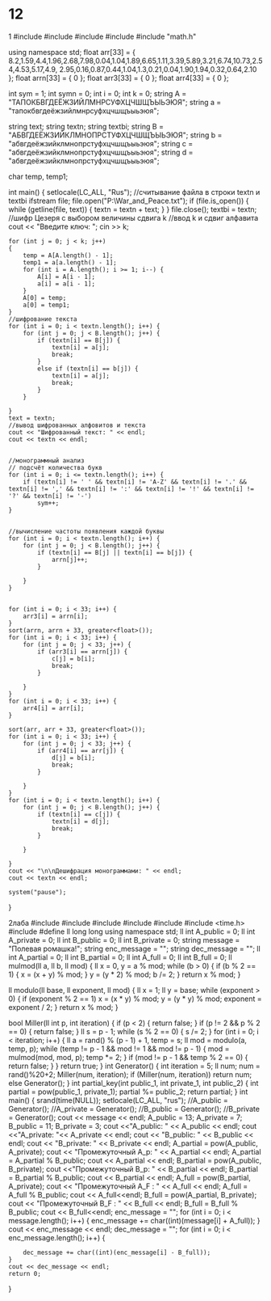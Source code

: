 # 12
1
#include <iostream>
#include <fstream>
#include <string> 
#include <algorithm>
#include "math.h"

using namespace std;
float arr[33] = { 8.2,1.59,4.4,1.96,2.68,7.98,0.04,1.04,1.89,6.65,1.11,3.39,5.89,3.21,6.74,10.73,2.54,4.53,5.17,4.9,
                  2.95,0.16,0.87,0.44,1.04,1.3,0.21,0.04,1.90,1.94,0.32,0.64,2.10 };
float arrn[33] = { 0 };
float arr3[33] = { 0 };
float arr4[33] = { 0 };

int sym = 1;
int symn = 0;
int i = 0;
int k = 0;
string A = "ТАПОКБВГДЕЁЖЗИЙЛМНРСУФХЦЧШЩЪЫЬЭЮЯ";
string a = "тапокбвгдеёжзийлмнрсуфхцчшщъыьэюя";

string text;
string textn;
string textbi;
string B = "АБВГДЕЁЖЗИЙКЛМНОПРСТУФХЦЧШЩЪЫЬЭЮЯ";
string b = "абвгдеёжзийклмнопрстуфхцчшщъыьэюя";
string c = "абвгдеёжзийклмнопрстуфхцчшщъыьэюя";
string d = "абвгдеёжзийклмнопрстуфхцчшщъыьэюя";

char temp, temp1;

int main()
{
    setlocale(LC_ALL, "Rus");
    //считывание файла в строки textn и textbi
    ifstream file;
    file.open("P:\\War_and_Peace.txt");
    if (file.is_open())
    {
        while (getline(file, text))
        {
            textn = textn + text;
        }
    }
    file.close();
    textbi = textn;
    //шифр Цезеря с выбором величины сдвига k
    //ввод k и сдвиг алфавита
    cout << "Введите ключ: ";
    cin >> k;
    
    for (int j = 0; j < k; j++)
    {
        temp = A[A.length() - 1];
        temp1 = a[a.length() - 1];
        for (int i = A.length(); i >= 1; i--) {
            A[i] = A[i - 1];
            a[i] = a[i - 1];
        }
        A[0] = temp;
        a[0] = temp1;
    }
    //шифрование текста 
    for (int i = 0; i < textn.length(); i++) {
        for (int j = 0; j < B.length(); j++) {
            if (textn[i] == B[j]) {
                textn[i] = a[j];
                break;
            }
            else if (textn[i] == b[j]) {
                textn[i] = a[j];
                break;
            }
        }

    }
    text = textn;
    //вывод шифрованных алфовитов и текста
    cout << "Шифрованный текст: " << endl;
    cout << textn << endl;


    //монограммный анализ
    // подсчёт количества букв
    for (int i = 0; i <= textn.length(); i++) {
        if (textn[i] != ' ' && textn[i] != 'A-Z' && textn[i] != '.' && textn[i] != ',' && textn[i] != ':' && textn[i] != '!' && textn[i] != '?' && textn[i] != '-')
            sym++;
    }

    
    //вычисление частоты появления каждой буквы
    for (int i = 0; i < textn.length(); i++) {
        for (int j = 0; j < B.length(); j++) {
            if (textn[i] == B[j] || textn[i] == b[j]) {
                arrn[j]++;
            }

        }
    }


    for (int i = 0; i < 33; i++) {
        arr3[i] = arrn[i];
    }
    sort(arrn, arrn + 33, greater<float>());
    for (int i = 0; i < 33; i++) {
        for (int j = 0; j < 33; j++) {
            if (arr3[i] == arrn[j]) {
                c[j] = b[i];
                break;
            }

        }
    }
    for (int i = 0; i < 33; i++) {
        arr4[i] = arr[i];
    }
    
    sort(arr, arr + 33, greater<float>());
    for (int i = 0; i < 33; i++) {
        for (int j = 0; j < 33; j++) {
            if (arr4[i] == arr[j]) {
                d[j] = b[i];
                break;
            }

        }
    }
    for (int i = 0; i < textn.length(); i++) {
        for (int j = 0; j < B.length(); j++) {
            if (textn[i] == c[j]) {
                textn[i] = d[j];
                break;
            }

        }

    }
    cout << "\n\nДешифрация монограммами: " << endl;
    cout << textn << endl;
    
    system("pause");
}
  
  
  2лаба
  #include <iostream>
#include <string>
#include <cmath>
#include <cstring>
#include <cstdlib>
#include <time.h>
#include <cstdlib>
#define ll long long
using namespace std;
ll int A_public = 0;
ll int A_private = 0;
ll int B_public = 0;
ll int B_private = 0;
string message = "Полевая ромашка!";
string enc_message = "";
string dec_message = "";
ll int A_partial = 0;
ll int B_partial = 0;
ll int A_full = 0;
ll int B_full = 0;
ll mulmod(ll a, ll b, ll mod)
{
    ll x = 0, y = a % mod;
    while (b > 0)
    {
        if (b % 2 == 1)
        {
            x = (x + y) % mod;
        }
        y = (y * 2) % mod;
        b /= 2;
    }
    return x % mod;
}

ll modulo(ll base, ll exponent, ll mod)
{
    ll x = 1;
    ll y = base;
    while (exponent > 0)
    {
        if (exponent % 2 == 1)
            x = (x * y) % mod;
        y = (y * y) % mod;
        exponent = exponent / 2;
    }
    return x % mod;
}


bool Miller(ll int p, int iteration)
{
    if (p < 2)
    {
        return false;
    }
    if (p != 2 && p % 2 == 0)
    {
        return false;
    }
    ll s = p - 1;
    while (s % 2 == 0)
    {
        s /= 2;
    }
    for (int i = 0; i < iteration; i++)
    {
        ll a = rand() % (p - 1) + 1, temp = s;
        ll mod = modulo(a, temp, p);
        while (temp != p - 1 && mod != 1 && mod != p - 1)
        {
            mod = mulmod(mod, mod, p);
            temp *= 2;
        }
        if (mod != p - 1 && temp % 2 == 0)
        {
            return false;
        }
    }
    return true;
}
int Generator() {
    int iteration = 5;
    ll num;
    num = rand()%20+2;
    Miller(num, iteration);
    if (Miller(num, iteration))
        return num;
    else Generator();
}
int partial_key(int public_1, int private_1, int public_2) {
    int partial = pow(public_1, private_1);
    partial %= public_2;
    return partial;
}
int main()
{
    srand(time(NULL));
    setlocale(LC_ALL, "rus");
    //A_public = Generator();
    //A_private = Generator();
    //B_public = Generator();
    //B_private = Generator();
    cout << message << endl;
    A_public = 13;
    A_private = 7;
    B_public = 11;
    B_private = 3;
    cout <<"A_public: " << A_public << endl;
    cout <<"A_private: "<< A_private << endl;
    cout << "B_public: " << B_public << endl;
    cout << "B_private: " << B_private << endl;
    A_partial = pow(A_public, A_private);
    cout << "Промежуточный A_p: " << A_partial << endl;
    A_partial = A_partial % B_public;
    cout << A_partial << endl;
    B_partial = pow(A_public, B_private);
    cout <<"Промежуточный B_p: " << B_partial << endl;
    B_partial = B_partial % B_public;
    cout << B_partial << endl;
    A_full = pow(B_partial, A_private);
    cout << "Промежуточный A_F : " << A_full << endl;
    A_full = A_full % B_public;
    cout << A_full<<endl;
    B_full = pow(A_partial, B_private);
    cout << "Промежуточный B_F : " << B_full << endl;
    B_full = B_full % B_public;
    cout << B_full<<endl;
    enc_message = "";
    for (int i = 0; i < message.length(); i++) {
        enc_message += char((int)(message[i] + A_full));
    }
    cout << enc_message << endl;
    dec_message = "";
    for (int i = 0; i < enc_message.length(); i++) {
        
        dec_message += char((int)(enc_message[i] - B_full));
    }
    cout << dec_message << endl;
    return 0;
}
